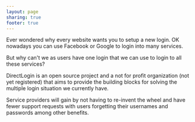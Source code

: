 ```yaml
---
layout: page
sharing: true
footer: true
---
```


Ever wondered why every website wants you to setup a new login. OK nowadays you can use Facebook or Google to login into many services.

But why can't we as users have one login that we can use to login to all these services?

DirectLogin is an open source project and a not for profit organization (not yet registered) that aims to provide the building blocks for solving the multiple login situation we currently have.

Service providers will gain by not having to re-invent the wheel and have fewer support requests with users forgetting their usernames and passwords among other benefits.

